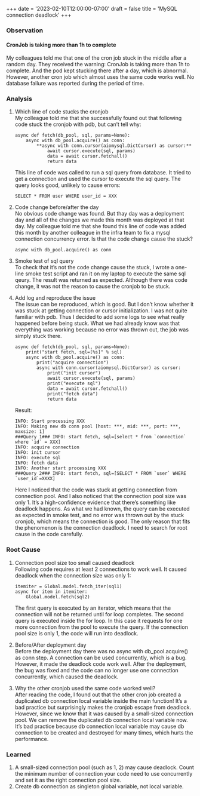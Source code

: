 +++
date = '2023-02-10T12:00:00-07:00'
draft = false
title = 'MySQL connection deadlock'
+++
### Observation
#### CronJob is taking more than 1h to complete
My colleagues told me that one of the cron job stuck in the middle after a random day. They received the warning: CronJob is taking more than 1h to complete. And the pod kept stucking there after a day, which is abnormal. However, another cron job which almost uses the same code works well. No database failure was reported during the period of time.

### Analysis
1. Which line of code stucks the cronjob  
    My colleague told me that she successfully found out that following code stuck the cronjob with pdb, but can’t tell why:
    ```
    async def fetch(db_pool, sql, params=None):
        async with db_pool.acquire() as conn:
            **async with conn.cursor(aiomysql.DictCursor) as cursor:**
                await cursor.execute(sql, params)
                data = await cursor.fetchall()
                return data
    ```
    This line of code was called to run a sql query from database. It tried to get a connection and used the cursor to execute the sql query. The query looks good, unlikely to cause errors:
    ```
    SELECT * FROM user WHERE user_id = XXX
    ```

2. Code change before/after the day  
    No obvious code change was found. But thay day was a deployment day and all of the changes we made this month was deployed at that day. My colleague told me that she found this line of code was added this month by another colleague in the infra team to fix a mysql connection concurrency error. Is that the code change cause the stuck?
    ```
    async with db_pool.acquire() as conn
    ```

3. Smoke test of sql query  
    To check that it’s not the code change cause the stuck, I wrote a one-line smoke test script and ran it on my laptop to execute the same sql qeury. The result was returned as expected. Although there was code change, it was not the reason to cause the cronjob to be stuck.

4. Add log and reproduce the issue  
    The issue can be reproduced, which is good. But I don’t know whether it was stuck at getting connection or cursor initialization. I was not quite familiar with pdb. Thus I decided to add some logs to see what really happened before being stuck. What we had already know was that everything was working because no error was thrown out, the job was simply stuck there.
    ```
    async def fetch(db_pool, sql, params=None):
        print("start fetch, sql=[%s]" % sql)
        async with db_pool.acquire() as conn:
            print("acquire connection")
            async with conn.cursor(aiomysql.DictCursor) as cursor:
                print("init cursor")
                await cursor.execute(sql, params)
                print("execute sql")
                data = await cursor.fetchall()
                print("fetch data")
                return data
    ```

    Result:
    ```
    INFO: Start processing XXX
    INFO: Making new db conn pool [host: ***, mid: ***, port: ***, maxsize: 1]
    ###Query 1### INFO: start fetch, sql=[select * from `connection` where `id` = XXX]
    INFO: acquire connection
    INFO: init cursor
    INFO: execute sql
    INFO: fetch data
    INFO: Another start processing XXX
    ###Query 2### INFO: start fetch, sql=[SELECT * FROM `user` WHERE `user_id`=XXXX]
    ```
    Here I noticed that the code was stuck at getting connection from connection pool. And I also noticed that the connection pool size was only 1. It’s a high-confidence evidence that there’s something like deadlock happens. As what we had known, the query can be executed as expected in smoke test, and no error was thrown out by the stuck cronjob, which means the connection is good. The only reason that fits the phenomenon is the connection deadlock. I need to search for root cause in the code carefully.

### Root Cause
1. Connection pool size too small caused deadlock  
    Following code requires at least 2 connections to work well. It caused deadlock when the connection size was only 1:
    ```
    itemiter = Global.model.fetch_iter(sql1)
    async for item in itemiter:
        Global.model.fetch(sql2)
    ```
    The first query is executed by an iterator, which means that the connection will not be returned until for loop completes. The second query is executed inside the for loop. In this case it requests for one more connection from the pool to execute the query. If the connection pool size is only 1, the code will run into deadlock.

2. Before/After deployment day  
    Before the deployment day there was no async with db_pool.acquire() as conn step. A connection can be used concurrently, which is a bug. However, it made the deadlock code work well. After the deployment, the bug was fixed and the code can no longer use one connection concurrently, which caused the deadlock.

3. Why the other cronjob used the same code worked well?  
    After reading the code, I found out that the other cron job created a duplicated db connection local variable inside the main function! It’s a bad practice but surprisingly makes the cronjob escape from deadlock. However, since we know that it was caused by a small-sized connection pool. We can remove the duplicated db connection local variable now. It’s bad practice because db connection local variable may cause db connection to be created and destroyed for many times, which hurts the performance.

### Learned
1. A small-sized connection pool (such as 1, 2) may cause deadlock. Count the minimum number of connection your code need to use concurrently and set it as the right connection pool size.  
2. Create db connection as singleton global variable, not local variable.
